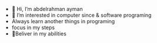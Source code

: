 - 👋 Hi, I’m abdelrahman ayman
- 👀 I’m interested in computer since & software programing
- Always learn another things in programing
- focus in my steps
- 💞Beliver in my abilities


<!---
abdelrahmanayman3/abdelrahmanayman3 is a ✨ special ✨ repository because its `README.md` (this file) appears on your GitHub profile.
You can click the Preview link to take a look at your changes.
--->
